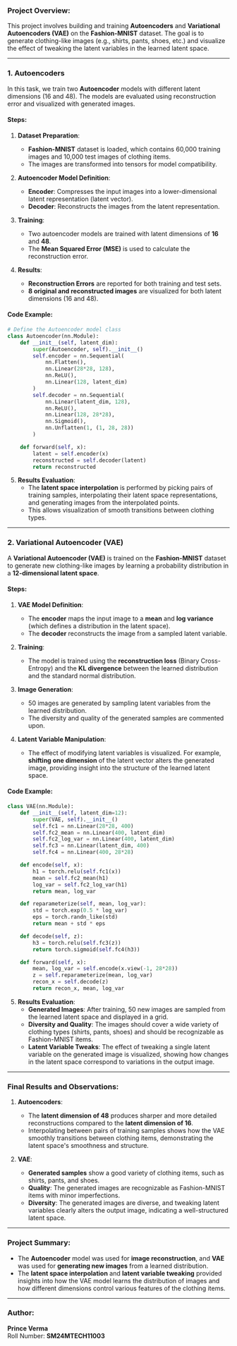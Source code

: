 ### **Project Overview:**

This project involves building and training **Autoencoders** and **Variational Autoencoders (VAE)** on the **Fashion-MNIST** dataset. The goal is to generate clothing-like images (e.g., shirts, pants, shoes, etc.) and visualize the effect of tweaking the latent variables in the learned latent space.

---

### **1. Autoencoders**

In this task, we train two **Autoencoder** models with different latent dimensions (16 and 48). The models are evaluated using reconstruction error and visualized with generated images.

#### **Steps:**

1. **Dataset Preparation**:
   - **Fashion-MNIST** dataset is loaded, which contains 60,000 training images and 10,000 test images of clothing items.
   - The images are transformed into tensors for model compatibility.

2. **Autoencoder Model Definition**:
   - **Encoder**: Compresses the input images into a lower-dimensional latent representation (latent vector).
   - **Decoder**: Reconstructs the images from the latent representation.
   
3. **Training**:
   - Two autoencoder models are trained with latent dimensions of **16** and **48**.
   - The **Mean Squared Error (MSE)** is used to calculate the reconstruction error.

4. **Results**:
   - **Reconstruction Errors** are reported for both training and test sets.
   - **8 original and reconstructed images** are visualized for both latent dimensions (16 and 48).

#### **Code Example:**

```python
# Define the Autoencoder model class
class Autoencoder(nn.Module):
    def __init__(self, latent_dim):
        super(Autoencoder, self).__init__()
        self.encoder = nn.Sequential(
            nn.Flatten(),
            nn.Linear(28*28, 128),
            nn.ReLU(),
            nn.Linear(128, latent_dim)
        )
        self.decoder = nn.Sequential(
            nn.Linear(latent_dim, 128),
            nn.ReLU(),
            nn.Linear(128, 28*28),
            nn.Sigmoid(),
            nn.Unflatten(1, (1, 28, 28))
        )

    def forward(self, x):
        latent = self.encoder(x)
        reconstructed = self.decoder(latent)
        return reconstructed
```

5. **Results Evaluation**:
   - The **latent space interpolation** is performed by picking pairs of training samples, interpolating their latent space representations, and generating images from the interpolated points.
   - This allows visualization of smooth transitions between clothing types.

---

### **2. Variational Autoencoder (VAE)**

A **Variational Autoencoder (VAE)** is trained on the **Fashion-MNIST** dataset to generate new clothing-like images by learning a probability distribution in a **12-dimensional latent space**.

#### **Steps:**

1. **VAE Model Definition**:
   - The **encoder** maps the input image to a **mean** and **log variance** (which defines a distribution in the latent space).
   - The **decoder** reconstructs the image from a sampled latent variable.

2. **Training**:
   - The model is trained using the **reconstruction loss** (Binary Cross-Entropy) and the **KL divergence** between the learned distribution and the standard normal distribution.

3. **Image Generation**:
   - 50 images are generated by sampling latent variables from the learned distribution.
   - The diversity and quality of the generated samples are commented upon.

4. **Latent Variable Manipulation**:
   - The effect of modifying latent variables is visualized. For example, **shifting one dimension** of the latent vector alters the generated image, providing insight into the structure of the learned latent space.

#### **Code Example:**

```python
class VAE(nn.Module):
    def __init__(self, latent_dim=12):
        super(VAE, self).__init__()
        self.fc1 = nn.Linear(28*28, 400)
        self.fc2_mean = nn.Linear(400, latent_dim)
        self.fc2_log_var = nn.Linear(400, latent_dim)
        self.fc3 = nn.Linear(latent_dim, 400)
        self.fc4 = nn.Linear(400, 28*28)

    def encode(self, x):
        h1 = torch.relu(self.fc1(x))
        mean = self.fc2_mean(h1)
        log_var = self.fc2_log_var(h1)
        return mean, log_var

    def reparameterize(self, mean, log_var):
        std = torch.exp(0.5 * log_var)
        eps = torch.randn_like(std)
        return mean + std * eps

    def decode(self, z):
        h3 = torch.relu(self.fc3(z))
        return torch.sigmoid(self.fc4(h3))

    def forward(self, x):
        mean, log_var = self.encode(x.view(-1, 28*28))
        z = self.reparameterize(mean, log_var)
        recon_x = self.decode(z)
        return recon_x, mean, log_var
```

5. **Results Evaluation**:
   - **Generated Images**: After training, 50 new images are sampled from the learned latent space and displayed in a grid.
   - **Diversity and Quality**: The images should cover a wide variety of clothing types (shirts, pants, shoes) and should be recognizable as Fashion-MNIST items.
   - **Latent Variable Tweaks**: The effect of tweaking a single latent variable on the generated image is visualized, showing how changes in the latent space correspond to variations in the output image.

---

### **Final Results and Observations:**

1. **Autoencoders**:
   - The **latent dimension of 48** produces sharper and more detailed reconstructions compared to the **latent dimension of 16**.
   - Interpolating between pairs of training samples shows how the VAE smoothly transitions between clothing items, demonstrating the latent space's smoothness and structure.

2. **VAE**:
   - **Generated samples** show a good variety of clothing items, such as shirts, pants, and shoes.
   - **Quality**: The generated images are recognizable as Fashion-MNIST items with minor imperfections.
   - **Diversity**: The generated images are diverse, and tweaking latent variables clearly alters the output image, indicating a well-structured latent space.

---

### **Project Summary**:

- The **Autoencoder** model was used for **image reconstruction**, and **VAE** was used for **generating new images** from a learned distribution.
- The **latent space interpolation** and **latent variable tweaking** provided insights into how the VAE model learns the distribution of images and how different dimensions control various features of the clothing items.

---

### **Author**:
**Prince Verma**  
Roll Number: **SM24MTECH11003**

